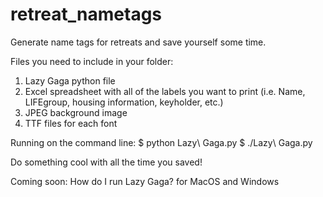 # retreat_nametags
Generate name tags for retreats and save yourself some time.

Files you need to include in your folder:
  1. Lazy Gaga python file
  2. Excel spreadsheet with all of the labels you want to print (i.e. Name, LIFEgroup, housing information, keyholder, etc.)
  3. JPEG background image
  4. TTF files for each font 
  
Running on the command line:
  $ python Lazy\ Gaga.py
  $ ./Lazy\ Gaga.py
  
Do something cool with all the time you saved!


  
Coming soon: How do I run Lazy Gaga? for MacOS and Windows
